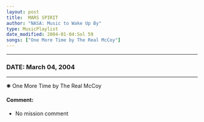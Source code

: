 ```yaml
---
layout: post
title:  MARS SPIRIT
author: "NASA: Music to Wake Up By"
type: MusicPlaylist
date_modified: 2004-01-04:Sol 59
songs: ["One More Time by The Real McCoy"]
---
```


----
### DATE: March 04, 2004
----
✺ One More Time by The Real McCoy

#### Comment:
* No mission comment



<br/>
<center>
	<a target="_blank"
	   href="https://twitter.com/intent/tweet?hashtags=Space,NASA,Playlist,NASAWakeupCalls,SpaceProgram&text={{ page.author}}, '{{ page.songs.first }}' {{ page.title }}, {{ page.date | date: '%B %d, %Y' }}. {{ site.url }}{{ page.url }}&via=nasawakeupcalls"><i class="fab fa-twitter" alt="Tweet this page" style="font-size: 1.3em;"></i></a>
	&nbsp; 	<i class="fas fa-user-astronaut" style="font-size: 1.5em;"></i> &nbsp;
    <a type="amzn" search="'One More Time by The Real McCoy'" category="popular music">
    <i class="fab fa-amazon" style="font-size: 1.3em;"></i></a>
</center>
